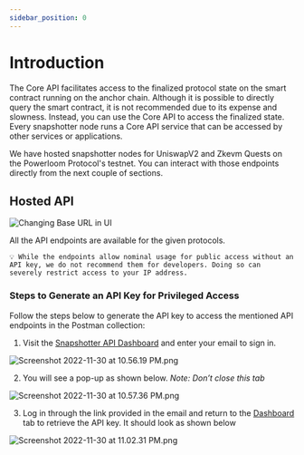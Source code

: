 ```yaml
---
sidebar_position: 0
---
```


# Introduction

The Core API facilitates access to the finalized protocol state on the smart contract running on the anchor chain. Although it is possible to directly query the smart contract, it is not recommended due to its expense and slowness. Instead, you can use the Core API to access the finalized state. Every snapshotter node runs a Core API service that can be accessed by other services or applications.

We have hosted snapshotter nodes for UniswapV2 and Zkevm Quests on the Powerloom Protocol's testnet. You can interact with those endpoints directly from the next couple of sections.

## Hosted API
![Changing Base URL in UI](/images/base_url_selection.png)

All the API endpoints are available for the given protocols.

```
💡 While the endpoints allow nominal usage for public access without an API key, we do not recommend them for developers. Doing so can severely restrict access to your IP address.
```

### Steps to Generate an API Key for Privileged Access

Follow the steps below to generate the API key to access the mentioned API endpoints in the Postman collection:

1. Visit the [Snapshotter API Dashboard](https://snapshotter-api-dashboard.powerloom.io/) and enter your email to sign in.

![Screenshot 2022-11-30 at 10.56.19 PM.png](/images/Screenshot_2022-12-14_at_6.21.41_PM.png)

2. You will see a pop-up as shown below. *Note: Don’t close this tab*

![Screenshot 2022-11-30 at 10.57.36 PM.png](/images/Screenshot_2022-12-14_at_6.21.51_PM.png)

3. Log in through the link provided in the email and return to the [Dashboard](https://pooler-api-dashboard.powerloom.io/) tab to retrieve the API key. It should look as shown below

![Screenshot 2022-11-30 at 11.02.31 PM.png](/images/Screenshot_2022-12-14_at_6.27.54_PM.png)
